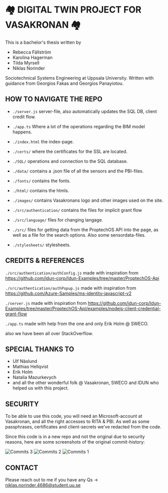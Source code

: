 # 🏘️ DIGITAL TWIN PROJECT FOR VASAKRONAN 🏘️

This is a bachelor's thesis written by
- Rebecca Fällström
- Karolina Hagerman
- Tilda Myrsell
- Niklas Norinder

Sociotechnical Systems Engineering at Uppsala University. 
Written with guidance from Georgios Fakas and Georgios Panayiotou.

## HOW TO NAVIGATE THE REPO

- ```./server.js``` server-file, also automatically updates the SQL DB, client credit flow.

- ```./app.ts```  Where a lot of the operations regarding the BIM model happens.

- ```./index.html``` the index-page.

- ```./certs/``` where the certificates for the SSL are located.

- ```./SQL/``` operations and connection to the SQL database.

- ```./data/``` contains a .json file of all the sensors and the PBI-files.

- ```./fonts/``` contains the fonts.

- ```./html/``` contains the htmls.

- ```./images/``` contains Vasakronans logo and other images used on the site.

- ```./src/authentication/``` contains the files for implicit grant flow

- ```./src/language/``` files for changing langage.

- ```./src/``` files for getting data from the ProptechOS API into the page, as well as a file for the search options. Also some sensordata-files.

- ```./stylesheets/``` stylesheets.



## CREDITS & REFERENCES


```./src/authentication/authConfig.js```
made with inspiration from https://github.com/idun-corp/Idun-Examples/tree/master/ProptechOS-Api

```./src/authentication/authPopup.js```
made with inspiration from https://github.com/Azure-Samples/ms-identity-javascript-v2

```./server.js```
made with inspiration from https://github.com/idun-corp/Idun-Examples/tree/master/ProptechOS-Api/examples/nodejs-client-credential-grant-flow

```./app.ts```
made with help from the one and only Erik Holm @ SWECO. 

also we have been all over StackOverflow.

## SPECIAL THANKS TO
 - Ulf Näslund 
 - Mathias Hellqvist 
 - Erik Holm 
 - Natalia Mazurkevych 
 - and all the other wonderful folk @ Vasakronan, SWECO and IDUN who helped us with this project. 

## SECURITY

To be able to use this code, you will need an Microsoft-account at Vasakronan, and all the right accesses to RITA & PBI.
As well as some passphrases, certificates and client-secrets we've redacted from the code.

Since this code is in a new repo and not the original due to security reasons, here are some screenshots of the original commit-history:

![Commits 3](https://user-images.githubusercontent.com/81626057/119350136-44801a00-bc9f-11eb-979e-b320c5c09d91.png)
![Commits 2](https://user-images.githubusercontent.com/81626057/119350134-42b65680-bc9f-11eb-9798-a76563e39ddb.png)
![Commits 1](https://user-images.githubusercontent.com/81626057/119350124-3fbb6600-bc9f-11eb-916a-196256571af9.png)

## CONTACT

Please reach out to me if you have any Qs -> niklas.norinder.4686@student.uu.se
